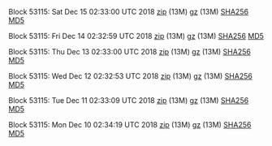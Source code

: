 Block 53115: Sat Dec 15 02:33:00 UTC 2018 [zip](https://files.01coin.io/testnet/2018-12-15/bootstrap.dat.zip) (13M) [gz](https://files.01coin.io/testnet/2018-12-15/bootstrap.dat.tar.gz) (13M) [SHA256](https://files.01coin.io/testnet/2018-12-15/sha256.txt) [MD5](https://files.01coin.io/testnet/2018-12-15/md5.txt)

Block 53115: Fri Dec 14 02:32:59 UTC 2018 [zip](https://files.01coin.io/testnet/2018-12-14/bootstrap.dat.zip) (13M) [gz](https://files.01coin.io/testnet/2018-12-14/bootstrap.dat.tar.gz) (13M) [SHA256](https://files.01coin.io/testnet/2018-12-14/sha256.txt) [MD5](https://files.01coin.io/testnet/2018-12-14/md5.txt)

Block 53115: Thu Dec 13 02:33:00 UTC 2018 [zip](https://files.01coin.io/testnet/2018-12-13/bootstrap.dat.zip) (13M) [gz](https://files.01coin.io/testnet/2018-12-13/bootstrap.dat.tar.gz) (13M) [SHA256](https://files.01coin.io/testnet/2018-12-13/sha256.txt) [MD5](https://files.01coin.io/testnet/2018-12-13/md5.txt)

Block 53115: Wed Dec 12 02:32:53 UTC 2018 [zip](https://files.01coin.io/testnet/2018-12-12/bootstrap.dat.zip) (13M) [gz](https://files.01coin.io/testnet/2018-12-12/bootstrap.dat.tar.gz) (13M) [SHA256](https://files.01coin.io/testnet/2018-12-12/sha256.txt) [MD5](https://files.01coin.io/testnet/2018-12-12/md5.txt)

Block 53115: Tue Dec 11 02:33:09 UTC 2018 [zip](https://files.01coin.io/testnet/2018-12-11/bootstrap.dat.zip) (13M) [gz](https://files.01coin.io/testnet/2018-12-11/bootstrap.dat.tar.gz) (13M) [SHA256](https://files.01coin.io/testnet/2018-12-11/sha256.txt) [MD5](https://files.01coin.io/testnet/2018-12-11/md5.txt)

Block 53115: Mon Dec 10 02:34:19 UTC 2018 [zip](https://files.01coin.io/testnet/2018-12-10/bootstrap.dat.zip) (13M) [gz](https://files.01coin.io/testnet/2018-12-10/bootstrap.dat.tar.gz) (13M) [SHA256](https://files.01coin.io/testnet/2018-12-10/sha256.txt) [MD5](https://files.01coin.io/testnet/2018-12-10/md5.txt)
